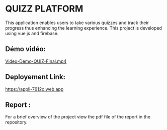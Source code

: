# QUIZZ PLATFORM

This application enables users to take various quizzes and track their progress thus enhancing the learning experience. This project is developed using vue js and firebase.

## Démo vidéo:

[Video-Demo-QUIZ-Final.mp4](https://um6p-my.sharepoint.com/:v:/g/personal/ikram_benfellah_um6p_ma/EQPPpvtWHkNEry-easeUNQUBzw-6byrhNdQiZ2gXSz3opA)

## Deployement Link:
https://appli-7612c.web.app

## Report :
For a brief overview of the project view the pdf file of the report in the repository.
